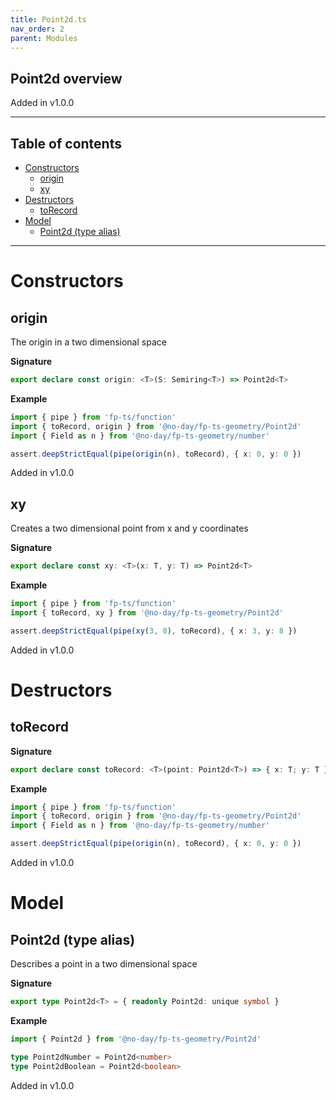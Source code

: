 ```yaml
---
title: Point2d.ts
nav_order: 2
parent: Modules
---
```


## Point2d overview

Added in v1.0.0

---

<h2 class="text-delta">Table of contents</h2>

- [Constructors](#constructors)
  - [origin](#origin)
  - [xy](#xy)
- [Destructors](#destructors)
  - [toRecord](#torecord)
- [Model](#model)
  - [Point2d (type alias)](#point2d-type-alias)

---

# Constructors

## origin

The origin in a two dimensional space

**Signature**

```ts
export declare const origin: <T>(S: Semiring<T>) => Point2d<T>
```

**Example**

```ts
import { pipe } from 'fp-ts/function'
import { toRecord, origin } from '@no-day/fp-ts-geometry/Point2d'
import { Field as n } from '@no-day/fp-ts-geometry/number'

assert.deepStrictEqual(pipe(origin(n), toRecord), { x: 0, y: 0 })
```

Added in v1.0.0

## xy

Creates a two dimensional point from x and y coordinates

**Signature**

```ts
export declare const xy: <T>(x: T, y: T) => Point2d<T>
```

**Example**

```ts
import { pipe } from 'fp-ts/function'
import { toRecord, xy } from '@no-day/fp-ts-geometry/Point2d'

assert.deepStrictEqual(pipe(xy(3, 8), toRecord), { x: 3, y: 8 })
```

Added in v1.0.0

# Destructors

## toRecord

**Signature**

```ts
export declare const toRecord: <T>(point: Point2d<T>) => { x: T; y: T }
```

**Example**

```ts
import { pipe } from 'fp-ts/function'
import { toRecord, origin } from '@no-day/fp-ts-geometry/Point2d'
import { Field as n } from '@no-day/fp-ts-geometry/number'

assert.deepStrictEqual(pipe(origin(n), toRecord), { x: 0, y: 0 })
```

Added in v1.0.0

# Model

## Point2d (type alias)

Describes a point in a two dimensional space

**Signature**

```ts
export type Point2d<T> = { readonly Point2d: unique symbol }
```

**Example**

```ts
import { Point2d } from '@no-day/fp-ts-geometry/Point2d'

type Point2dNumber = Point2d<number>
type Point2dBoolean = Point2d<boolean>
```

Added in v1.0.0
